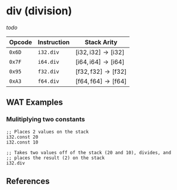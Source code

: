 
# div (division)

_todo_



| Opcode | Instruction | Stack Arity |
|--------|-------------|-------------|
| `0x6D` | `i32.div`   | $[ \text{i32}, \text{i32} ] \to [ \text{i32} ]$ |
| `0x7F` | `i64.div`   | $[ \text{i64}, \text{i64} ] \to [ \text{i64} ]$ |
| `0x95` | `f32.div`   | $[ \text{f32}, \text{f32} ] \to [ \text{f32} ]$ |
| `0xA3` | `f64.div`   | $[ \text{f64}, \text{f64} ] \to [ \text{f64} ]$ |



## WAT Examples

### Mulitiplying two constants

```wasm
;; Places 2 values on the stack
i32.const 20
i32.const 10

;; Takes two values off of the stack (20 and 10), divides, and
;; places the result (2) on the stack
i32.div
```



## References

[^§2.4.1]: _WebAssembly Core Specification, Structure, Numeric Instructions_ - <https://webassembly.github.io/spec/core/bikeshed/#numeric-instructions%E2%91%A0>
<!-- [^§4.4.1.1]: _WebAssembly Core Specification, Execution, Numeric Instructions, t.const c_ - <https://webassembly.github.io/spec/core/bikeshed/#-tmathsfhrefsyntax-instr-numericmathsfconstc%E2%91%A0> -->

